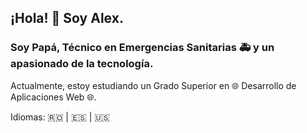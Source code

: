 ## ¡Hola! 👋 Soy Alex.
### Soy Papá, Técnico en Emergencias Sanitarias 🚑 y un apasionado de la tecnología.

Actualmente, estoy estudiando un Grado Superior en 🌐 Desarrollo de Aplicaciones Web 🌐.



Idiomas:
🇷🇴 | 🇪🇸 | 🇺🇸

<!--

Here are some ideas to get you started:

- 🔭 I’m currently working on ...
- 🌱 I’m currently learning ...
- 👯 I’m looking to collaborate on ...
- 🤔 I’m looking for help with ...
- 💬 Ask me about ...
- 📫 How to reach me: ...
- 😄 Pronouns: ...
- ⚡ Fun fact: ...
-->
